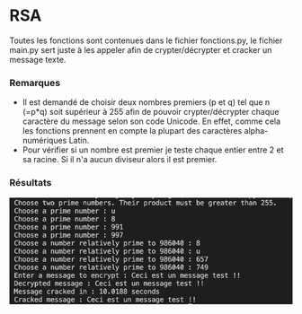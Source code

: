 # RSA

Toutes les fonctions sont contenues dans le fichier fonctions.py, le fichier main.py sert juste à les appeler afin de crypter/décrypter et cracker un message texte.

### Remarques
  - Il est demandé de choisir deux nombres premiers (p et q) tel que n (=p*q) soit supérieur à 255 afin de pouvoir crypter/décrypter chaque caractère du message selon son code Unicode. En effet, comme cela les fonctions prennent en compte la plupart des caractères alpha-numériques Latin.
  - Pour vérifier si un nombre est premier je teste chaque entier entre 2 et sa racine. Si il n'a aucun diviseur alors il est premier.

### Résultats

![Result](https://github.com/Jzorgui/RSA/blob/main/PrintResult.png)
